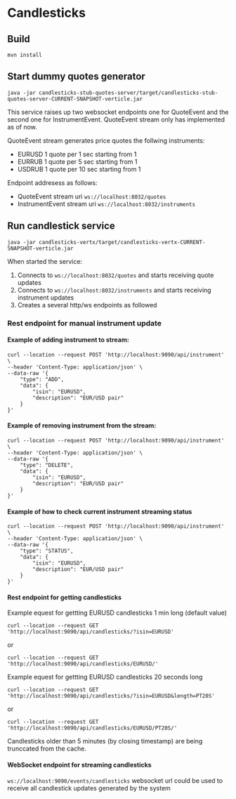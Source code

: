 # Candlesticks

## Build

```
mvn install
```

## Start dummy quotes generator

```
java -jar candlesticks-stub-quotes-server/target/candlesticks-stub-quotes-server-CURRENT-SNAPSHOT-verticle.jar
```

This service raises up two websocket endpoints one for QuoteEvent and the second one for InstrumentEvent. 
QuoteEvent stream only has implemented as of now.

QuoteEvent stream generates price quotes the follwing instruments:

- EURUSD 1 quote per 1 sec starting from 1
- EURRUB 1 quote per 5 sec starting from 1
- USDRUB 1 quote per 10 sec starting from 1

Endpoint addresess as follows:

- QuoteEvent stream uri ``ws://localhost:8032/quotes``
- InstrumentEvent stream uri ``ws://localhost:8032/instruments``

## Run candlestick service

```
java -jar candlesticks-vertx/target/candlesticks-vertx-CURRENT-SNAPSHOT-verticle.jar
```

When started the service:

1. Connects to ``ws://localhost:8032/quotes`` and starts receiving quote updates
2. Connects to ``ws://localhost:8032/instruments`` and starts receiving instrument updates
3. Creates a several http/ws endpoints as followed

### Rest endpoint for manual instrument update

#### Example of adding instrument to stream:
```
curl --location --request POST 'http://localhost:9090/api/instrument' \
--header 'Content-Type: application/json' \
--data-raw '{
    "type": "ADD",
    "data": {
        "isin": "EURUSD",
        "description": "EUR/USD pair"
    }
}'
```

#### Example of removing instrument from the stream:
```
curl --location --request POST 'http://localhost:9090/api/instrument' \
--header 'Content-Type: application/json' \
--data-raw '{
    "type": "DELETE",
    "data": {
        "isin": "EURUSD",
        "description": "EUR/USD pair"
    }
}'
```

#### Example of how to check current instrument streaming status
```
curl --location --request POST 'http://localhost:9090/api/instrument' \
--header 'Content-Type: application/json' \
--data-raw '{
    "type": "STATUS",
    "data": {
        "isin": "EURUSD",
        "description": "EUR/USD pair"
    }
}'
```

#### Rest endpoint for getting candlesticks

Example equest for gettting EURUSD candlesticks 1 min long (default value)
```
curl --location --request GET 'http://localhost:9090/api/candlesticks/?isin=EURUSD'
```
or
```
curl --location --request GET 'http://localhost:9090/api/candlesticks/EURUSD/'
```

Example equest for gettting EURUSD candlesticks 20 seconds long
```
curl --location --request GET 'http://localhost:9090/api/candlesticks/?isin=EURUSD&length=PT20S'
```
or
```
curl --location --request GET 'http://localhost:9090/api/candlesticks/EURUSD/PT20S/'
```

Candlesticks older than 5 minutes (by closing timestamp) are being trunccated from the cache.

#### WebSocket endpoint for streaming candlesticks

``ws://localhost:9090/events/candlesticks`` websocket url could be used to receive all candlestick updates generated by the system 
